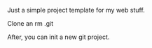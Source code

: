 Just a simple project template for my web stuff.

Clone an rm .git

After, you can init a new git project.
